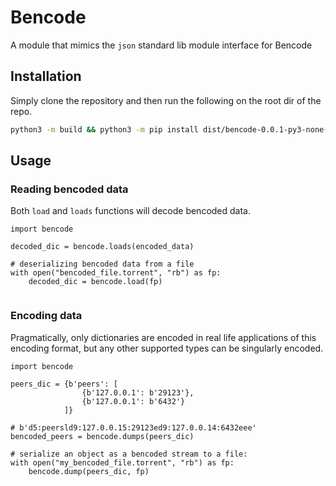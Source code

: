 # Bencode

A module that mimics the `json` standard lib module interface for
Bencode

## Installation
Simply clone the repository and then run the following on the root dir of the repo.
```sh
python3 -m build && python3 -m pip install dist/bencode-0.0.1-py3-none-any.whl
```

## Usage

### Reading bencoded data
Both `load` and `loads` functions will decode bencoded data.
```python3
import bencode

decoded_dic = bencode.loads(encoded_data)

# deserializing bencoded data from a file
with open("bencoded_file.torrent", "rb") as fp:
    decoded_dic = bencode.load(fp)


```

### Encoding data
Pragmatically, only dictionaries are encoded in real life applications of this encoding format, but any other supported types can be singularly encoded. 
```python3
import bencode

peers_dic = {b'peers': [
                {b'127.0.0.1': b'29123'}, 
                {b'127.0.0.1': b'6432'}
            ]}

# b'd5:peersld9:127.0.0.15:29123ed9:127.0.0.14:6432eee'
bencoded_peers = bencode.dumps(peers_dic)

# serialize an object as a bencoded stream to a file:
with open("my_bencoded_file.torrent", "rb") as fp:
    bencode.dump(peers_dic, fp)


```